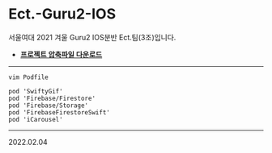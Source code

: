 # Ect.-Guru2-IOS
서울여대 2021 겨울 Guru2 IOS분반 Ect.팀(3조)입니다.


* __[프로젝트 압축파일 다운로드](https://drive.google.com/file/d/1sWNwhn49mDeNpU3ul2YdfEketAokX9mB/view?usp=sharing)__

---

```
vim Podfile
```

```
pod 'SwiftyGif'
pod 'Firebase/Firestore'
pod 'Firebase/Storage'
pod 'FirebaseFirestoreSwift'
pod 'iCarousel'
```
---
2022.02.04
